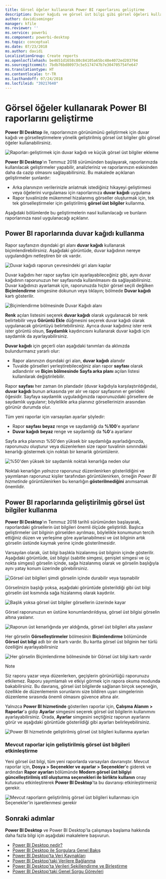 ```yaml
---
title: Görsel öğeler kullanarak Power BI raporlarını geliştirme
description: Duvar kağıdı ve görsel üst bilgi gibi görsel öğeleri kullanarak raporları geliştirme
author: davidiseminger
manager: kfile
ms.reviewer: ''
ms.service: powerbi
ms.component: powerbi-desktop
ms.topic: conceptual
ms.date: 07/23/2018
ms.author: davidi
LocalizationGroup: Create reports
ms.openlocfilehash: be4651d1658c80c84105a65bc48e4072ed203794
ms.sourcegitcommit: 7bdb76bd80973c5e5174747b7e304705754fe647
ms.translationtype: HT
ms.contentlocale: tr-TR
ms.lasthandoff: 07/24/2018
ms.locfileid: "39217640"
---
```

# <a name="use-visual-elements-to-enhance-power-bi-reports"></a>Görsel öğeler kullanarak Power BI raporlarını geliştirme

**Power BI Desktop** ile, raporlarınızın görünümünü geliştirmek için duvar kağıdı ve görselleştirmelere yönelik geliştirilmiş görsel üst bilgiler gibi görsel öğeler kullanabilirsiniz.

![Raporları geliştirmek için duvar kağıdı ve küçük görsel üst bilgiler ekleme](media/desktop-visual-elements-for-reports/visual-elements-for-reports_01.png)

**Power BI Desktop**'ın Temmuz 2018 sürümünden başlayarak, raporlarınızda kullanılacak geliştirmeler yapabilir, analizleriniz ve raporlarınızın eskisinden daha da cazip olmasını sağlayabilirsiniz. Bu makalede açıklanan geliştirmeler şunlardır: 

* Arka planınızın verilerinizle anlatmak istediğiniz hikayeyi geliştirmesi veya öğelerini vurgulaması için raporlarınıza **duvar kağıdı** uygulama
* Rapor tuvalinizde mükemmel hizalanmış görseller oluşturmak için, tek tek görselleştirmeler için geliştirilmiş **görsel üst bilgiler** kullanma. 

Aşağıdaki bölümlerde bu geliştirmelerin nasıl kullanılacağı ve bunların raporlarınıza nasıl uygulanacağı açıklanır.

## <a name="using-wallpaper-in-power-bi-reports"></a>Power BI raporlarında duvar kağıdı kullanma

Rapor sayfanızın dışındaki gri alanı **duvar kağıdı** kullanarak biçimlendirebilirsiniz. Aşağıdaki görüntüde, duvar kağıdının nereye uygulandığını netleştiren bir ok vardır. 

![Duvar kağıdı raporun çevresindeki gri alanı kaplar](media/desktop-visual-elements-for-reports/visual-elements-for-reports_02.png)

Duvar kağıdını her rapor sayfası için ayarlayabileceğiniz gibi, aynı duvar kağıdının raporunuzun her sayfasında kullanılmasını da sağlayabilirsiniz. Duvar kağıdınızı ayarlamak için, raporunuzda hiçbir görsel seçili değilken **Biçimlendirme** simgesine dokunun veya tıklayın; bölmede **Duvar kağıdı** kartı gösterilir.

![Biçimlendirme bölmesinde Duvar Kağıdı alanı](media/desktop-visual-elements-for-reports/visual-elements-for-reports_03.png)

**Renk** açılan listesini seçerek **duvar kağıdı** olarak uygulanacak bir renk belirtebilir veya **Görüntü Ekle** düğmesini seçerek duvar kağıdı olarak uygulanacak görüntüyü belirtebilirsiniz. Ayrıca duvar kağıdınız ister renk ister görüntü olsun, **Saydamlık** kaydırıcısını kullanarak duvar kağıdı için saydamlık da ayarlayabilirsiniz.

**Duvar kağıdı** için geçerli olan aşağıdaki tanımları da aklınızda bulundurmanız yararlı olur:

* Rapor alanınızın dışındaki gri alan, **duvar kağıdı** alanıdır
* Tuvalde görselleri yerleştirebileceğiniz alan rapor **sayfası** olarak adlandırılır ve **Biçim bölmesinde** **Sayfa arka planı** açılan listesi kullanılarak değiştirilebilir.

Rapor **sayfası** her zaman ön plandadır (duvar kağıdıyla karşılaştırıldığında), **duvar kağıdı** bunun arkasında yer alır ve rapor sayfasının er gerideki öğesidir. Sayfaya saydamlık uyguladığınızda raporunuzdaki görsellere de saydamlık uygulanır; böylelikle arka planınız görsellerinizin arasından görünür durumda olur.

Tüm yeni raporlar için varsayılan ayarlar şöyledir:

* Rapor **sayfası** **beyaz** renge ve saydamlığı da **%100**'e ayarlanır
* **Duvar kağıdı** **beyaz** renge ve saydamlığı da **%0**'a ayarlanır

Sayfa arka planınızı %50'den yüksek bir saydamlığa ayarladığınızda, raporunuzu oluşturur veya düzenlerken size rapor tuvalinin sınırındaki kenarlığı göstermek için noktalı bir kenarlık görüntülenir. 

![%50'den yüksek bir saydamlık noktalı kenarlığa neden olur](media/desktop-visual-elements-for-reports/visual-elements-for-reports_04.png)

Noktalı kenarlığın *yalnızca* raporunuz düzenlenirken gösterildiğini ve yayımlanan raporunuz kişiler tarafından görüntülenirken, örneğin *Power BI hizmetinde* görüntülenirken bu kenarlığın **gösterilmediğini** anımsamak önemlidir.


## <a name="using-improved-visual-headers-in-power-bi-reports"></a>Power BI raporlarında geliştirilmiş görsel üst bilgiler kullanma

**Power BI Desktop**'ın Temmuz 2018 tarihli sürümünden başlayarak, raporlardaki görsellerin üst bilgileri önemli ölçüde geliştirildi. Başlıca geliştirmeler üst bilginin görselden ayrılması, böylelikle konumunun tercih ettiğiniz düzen ve yerleşime göre ayarlanabilmesi ve üst bilginin artık görselin üstünde kaymak yerine içinde gösterilmesidir. 

Varsayılan olarak, üst bilgi başlıkla hizalanmış üst bilginin içinde gösterilir. Aşağıdaki görüntüde, üst bilgiyi (sabitle simgesi, genişlet simgesi ve üç nokta simgesi) görselin içinde, sağa hizalanmış olarak ve görselin başlığıyla aynı yatay konum üzerinde görebilirsiniz.

![Görsel üst bilgileri şimdi görselin içinde durabilir veya taşınabilir](media/desktop-visual-elements-for-reports/visual-elements-for-reports_05.png)

Görselinizin başlığı yoksa, aşağıdaki görüntüde gösterildiği gibi üst bilgi görselin üst kısmında sağa hizalanmış olarak kaydırılır. 

![Başlık yoksa görsel üst bilgiler görsellerin üzerinde kayar](media/desktop-visual-elements-for-reports/visual-elements-for-reports_07.png)

Görsel raporunuzun en üstüne konumlandırıldıysa, görsel üst bilgisi görselin altına yaslanır. 

![Raporun üst kenarlığında yer aldığında, görsel üst bilgileri alta yaslanır](media/desktop-visual-elements-for-reports/visual-elements-for-reports_08.png)

Her görselin **Görselleştirmeler** bölmesinin **Biçimlendirme** bölümünde **Görsel üst bilgi** adlı bir de kartı vardır. Bu kartta görsel üst bilginin her türlü özelliğini ayarlayabilirsiniz

![Her görselin Biçimlendirme bölmesinde bir Görsel üst bilgi kartı vardır](media/desktop-visual-elements-for-reports/visual-elements-for-reports_09.png)

> [!NOTE]
> Siz raporu yazar veya düzenlerken, geçişlerin görünürlüğü raporunuzu etkilemez. Raporu yayımlamalı ve etkiyi görmek için rapora okuma modunda bakabilirsiniz. Bu davranış, görsel üst bilgilerde sağlanan birçok seçeneğin, özellikle de düzenlemenin sorunlarını size bildiren uyarı simgelerinin düzenleme sırasında önemli olmasını güvence altına alır.

Yalnızca **Power BI hizmetinde** gösterilen raporlar için, **Çalışma Alanım > Raporlar**'a gidip **Ayarlar** simgesini seçerek görsel üst bilgilerin kullanımını ayarlayabilirsiniz. Orada, **Ayarlar** simgesini seçtiğiniz raporun ayarlarını görür ve aşağıdaki görüntüde gösterildiği gibi ayarları belirleyebilirsiniz.

![Power BI hizmetinde geliştirilmiş görsel üst bilgileri kullanma ayarları](media/desktop-visual-elements-for-reports/visual-elements-for-reports_10.png)

### <a name="enabling-improved-visual-headers-for-existing-reports"></a>Mevcut raporlar için geliştirilmiş görsel üst bilgileri etkinleştirme

Yeni görsel üst bilgi, tüm yeni raporlarda varsayılan davranıştır. Mevcut raporlar için, **Dosya > Seçenekler ve ayarlar > Seçenekler**'e giderek ve ardından **Rapor ayarları** bölümünde **Modern görsel üst bilgiyi güncelleştirilmiş stil oluşturma seçenekleri ile birlikte kullanın** onay kutusunu etkinleştirerek **Power BI Desktop**'ta bu davranışı etkinleştirmeniz gerekir.

![Mevcut raporların geliştirilmiş görsel üst bilgileri kullanması için Seçenekler'in işaretlenmesi gerekir](media/desktop-visual-elements-for-reports/visual-elements-for-reports_06.png)


## <a name="next-steps"></a>Sonraki adımlar
**Power BI Desktop** ve Power BI Desktop'la çalışmaya başlama hakkında daha fazla bilgi için aşağıdaki makalelere başvurun.

* [Power BI Desktop nedir?](desktop-what-is-desktop.md)
* [Power BI Desktop ile Sorgulara Genel Bakış](desktop-query-overview.md)
* [Power BI Desktop'ta Veri Kaynakları](desktop-data-sources.md)
* [Power BI Desktop'taki Verilere Bağlanma](desktop-connect-to-data.md)
* [Power BI Desktop'ta Verileri Şekillendirme ve Birleştirme](desktop-shape-and-combine-data.md)
* [Power BI Desktop'taki Genel Sorgu Görevleri](desktop-common-query-tasks.md)   

